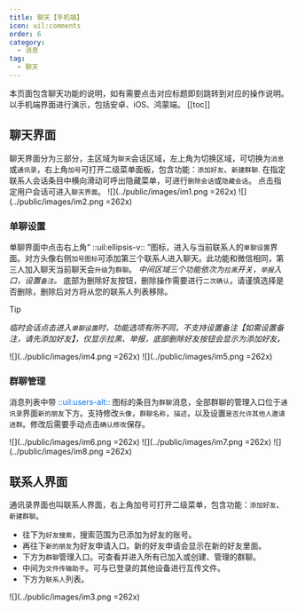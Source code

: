 ```yaml
---
title: 聊天【手机端】
icon: uil:comments
order: 6
category:
  - 消息
tag:
  - 聊天
---
```

 本页面包含聊天功能的说明，如有需要点击对应标题即刻跳转到对应的操作说明。以手机端界面进行演示，包括安卓、iOS、鸿蒙端。
 [[toc]]

## 聊天界面<Badge text="新" type="tip" />
聊天界面分为三部分，主区域为`聊天`会话区域，左上角为切换区域，可切换为`消息`或`通讯录`，右上角`加号`可打开二级菜单面板，包含功能：`添加好友`、`新建群聊`.
在指定联系人会话条目中横向滑动可呼出隐藏菜单，可进行`删除会话`或`隐藏会话`。
点击指定用户会话可进入`聊天界面`。
![](../public/images/im1.png =262x) ![](../public/images/im2.png =262x)

### 单聊设置
单聊界面中点击右上角“ ::uil:ellipsis-v:: ”图标，进入与当前联系人的`单聊设置`界面。对方头像右侧`加号图标`可添加第三个联系人进入聊天。此功能和微信相同，第三人加入聊天当前聊天会`升级`为`群聊`。
*中间区域三个功能依次为`拉黑`开关，`举报`入口，设置`备注`。*
底部为删除好友按钮，删除操作需要进行`二次确认`，请谨慎选择是否删除，删除后对方将从您的联系人列表移除。

>[!tip]
> *临时会话点击进入`单聊设置`时，功能选项有所不同，不支持设置备注【如需设置备注，请先添加好友】，仅显示拉黑、举报，底部删除好友按钮会显示为添加好友。*

![](../public/images/im4.png =262x) ![](../public/images/im5.png =262x)

### 群聊管理
消息列表中带<font color="#oo72ec"> ::uil:users-alt::</font> 图标的条目为`群聊`消息，全部群聊的管理入口位于`通讯录`界面`新的朋友`下方。支持修改`头像`，`群聊名称`，`描述`，以及设置`是否允许其他人邀请进群`。修改后需要手动点击`确认修改`保存。

![](../public/images/im6.png =262x) ![](../public/images/im7.png =262x) ![](../public/images/im8.png =262x)

## 联系人界面<Badge text="新" type="tip" />
通讯录界面也叫联系人界面，右上角加号可打开二级菜单，包含功能：`添加好友`、`新建群聊`。
- 往下为`好友搜索`，搜索范围为已添加为好友的账号。
- 再往下`新的朋友`为好友申请入口。新的好友申请会显示在新的好友里面。
- 下方为`群聊`管理入口。可查看并进入所有已加入或创建、管理的群聊。
- 中间为`文件传输助手`。可与已登录的其他设备进行互传文件。
- 下方为`联系人`列表。

![](../public/images/im3.png =262x)

